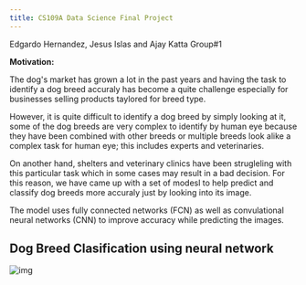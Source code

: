 ```yaml
---
title: CS109A Data Science Final Project
---
```


Edgardo Hernandez, Jesus Islas and Ajay Katta Group#1

**Motivation:**

The dog's market has grown a lot in the past years and having the task to identify a dog breed accuraly has become a quite challenge especially for businesses selling products taylored for breed type. 

However, it is quite difficult to identify a dog breed by simply looking at it, some of the dog breeds are very complex to identify by human eye because they have been combined with other breeds or  multiple breeds look alike a complex task for human eye; this includes experts and veterinaries.

On another hand, shelters and veterinary clinics have been strugleling with this particular task which in some cases may result in a bad decision. For this reason, we have came up with  a set of modesl to help predict and classify dog breeds more accuraly just by looking into its image. 

The model uses fully connected networks (FCN) as well as convulational neural networks (CNN) to improve accuracy while predicting the images. 

## Dog Breed Clasification using neural network 

![img](https://cdn-images-1.medium.com/max/1600/1*bHnak3AMWoAFRBd5PnifpQ.png)


